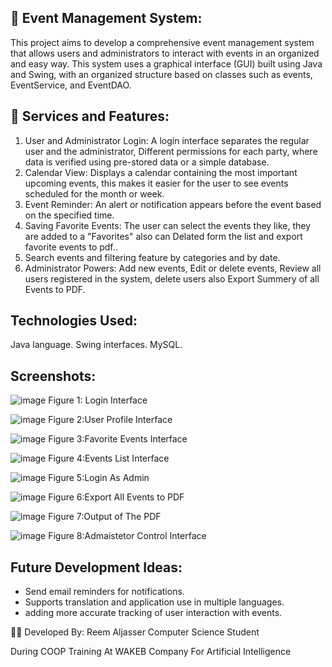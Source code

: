 ## 📅 Event Management System:
This project aims to develop a comprehensive event management system that allows users and administrators to interact with events in an organized and easy way. This system uses a graphical interface (GUI) built using Java and Swing, with an organized structure based on classes such as events, EventService, and EventDAO.

## 📌 Services and Features:
1. User and Administrator Login: A login interface separates the regular user and the administrator, Different permissions for each party, where data is verified using pre-stored data or a simple database.
2. Calendar View: Displays a calendar containing the most important upcoming events, this makes it easier for the user to see events scheduled for the month or week.
3. Event Reminder: An alert or notification appears before the event based on the specified time.
4. Saving Favorite Events: The user can select the events they like, they are added to a "Favorites" also can Delated form the list and export favorite events to pdf..
5. Search events and filtering feature by categories and by date.
6. Administrator Powers: Add new events, Edit or delete events, Review all users registered in the system, delete users also Export Summery of all Events to PDF.


## Technologies Used:
Java language.
Swing interfaces.
MySQL.

## Screenshots:
![image](https://github.com/user-attachments/assets/d47a1922-e119-48b0-a5d2-79c9975711bd)
Figure 1: Login Interface

![image](https://github.com/user-attachments/assets/124981c0-7fa3-496e-b97f-12e40b02c231)
Figure 2:User Profile Interface

![image](https://github.com/user-attachments/assets/fb7f526f-b5da-4c7b-b83a-6dab91a3e660)
Figure 3:Favorite Events Interface

![image](https://github.com/user-attachments/assets/83c61689-563d-4a93-8685-f3050c275126)
Figure 4:Events List Interface

![image](https://github.com/user-attachments/assets/f9aa6ed3-ab78-4ff4-a6fc-effb909bf0ef)
Figure 5:Login As Admin

![image](https://github.com/user-attachments/assets/88ce1d20-df7a-4c25-aded-1bcf69f11d01)
Figure 6:Export All Events to PDF

![image](https://github.com/user-attachments/assets/2607b694-ee11-4ccc-af46-b18865d107ff)
Figure 7:Output of The PDF

![image](https://github.com/user-attachments/assets/bf9694bc-722c-41af-aef4-8682c3c67ef1)
Figure 8:Admaistetor Control Interface




## Future Development Ideas:
-	Send email reminders for notifications.
-	Supports translation and application use in multiple languages.
-	adding more accurate tracking of user interaction with events.

👩‍🎓 Developed By:
Reem Aljasser Computer Science Student

During COOP Training At WAKEB Company For Artificial Intelligence
